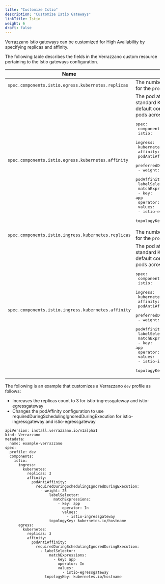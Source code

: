 ```yaml
---
title: "Customize Istio"
description: "Customize Istio Gateways"
linkTitle: Istio
weight: 6
draft: false
---
```


Verrazzano Istio gateways can be customized for High Availability by specifying replicas and affinity.

The following table describes the fields in the Verrazzano custom resource pertaining to the Istio gateways configuration.

| Name                                                | Description                                                                                                                                                                                                                                                                                                                                                                                                                                                                                                                                                                                                                                                                                                                                                                                                                                                                                      |
|-----------------------------------------------------|--------------------------------------------------------------------------------------------------------------------------------------------------------------------------------------------------------------------------------------------------------------------------------------------------------------------------------------------------------------------------------------------------------------------------------------------------------------------------------------------------------------------------------------------------------------------------------------------------------------------------------------------------------------------------------------------------------------------------------------------------------------------------------------------------------------------------------------------------------------------------------------------------|
| `spec.components.istio.egress.kubernetes.replicas`  | The number of pods to replicate.  The default is 2 for the `prod` profile and 1 for all other profiles.                                                                                                                                                                                                                                                                                                                                                                                                                                                                                                                                                                                                                                                                                                                                                                                          |
| `spec.components.istio.egress.kubernetes.affinity`  | The pod affinity definition expressed as a standard Kubernetes [Affinity](https://kubernetes.io/docs/concepts/scheduling-eviction/assign-pod-node/#affinity-and-anti-affinity) definition.  The default configuration spreads the Istio gateway pods across the available nodes. <pre>spec:<br>  components:<br>    istio:<br>      ingress:<br>        kubernetes:<br>          affinity:<br>            podAntiAffinity:<br>              preferredDuringSchedulingIgnoredDuringExecution:<br>                - weight: 100<br>                  podAffinityTerm:<br>                    labelSelector:<br>                      matchExpressions:<br>                        - key: app<br>                          operator: In<br>                          values:<br>                            - istio-egressgateway<br>                    topologyKey: kubernetes.io/hostname</pre>  |
| `spec.components.istio.ingress.kubernetes.replicas` | The number of pods to replicate.  The default is 2 for the `prod` profile and 1 for all other profiles.                                                                                                                                                                                                                                                                                                                                                                                                                                                                                                                                                                                                                                                                                                                                                                                          |
| `spec.components.istio.ingress.kubernetes.affinity` | The pod affinity definition expressed as a standard Kubernetes [Affinity](https://kubernetes.io/docs/concepts/scheduling-eviction/assign-pod-node/#affinity-and-anti-affinity) definition.  The default configuration spreads the Istio gateway pods across the available nodes. <pre>spec:<br>  components:<br>    istio:<br>      ingress:<br>        kubernetes:<br>          affinity:<br>            podAntiAffinity:<br>              preferredDuringSchedulingIgnoredDuringExecution:<br>                - weight: 100<br>                  podAffinityTerm:<br>                    labelSelector:<br>                      matchExpressions:<br>                        - key: app<br>                          operator: In<br>                          values:<br>                            - istio-ingressgateway<br>                    topologyKey: kubernetes.io/hostname</pre> |




The following is an example that customizes a Verrazzano `dev` profile as follows:
* Increases the replicas count to 3 for istio-ingressgateway and istio-egressgateway
* Changes the podAffinity configuration to use requiredDuringSchedulingIgnoredDuringExecution for istio-ingressgateway and istio-egressgateway

 ```
 apiVersion: install.verrazzano.io/v1alpha1
 kind: Verrazzano
 metadata:
   name: example-verrazzano
 spec:
   profile: dev
   components:
     istio:
       ingress:
         kubernetes:
           replicas: 3
           affinity:
             podAntiAffinity:
               requiredDuringSchedulingIgnoredDuringExecution:
                 - weight: 25
                     labelSelector:
                       matchExpressions:
                         - key: app
                           operator: In
                           values:
                             - istio-ingressgateway
                     topologyKey: kubernetes.io/hostname
       egress:
         kubernetes:
           replicas: 3
           affinity:
             podAntiAffinity:
               requiredDuringSchedulingIgnoredDuringExecution:
                 - labelSelector:
                     matchExpressions:
                       - key: app
                         operator: In
                         values:
                           - istio-egressgateway
                   topologyKey: kubernetes.io/hostname
 ```
